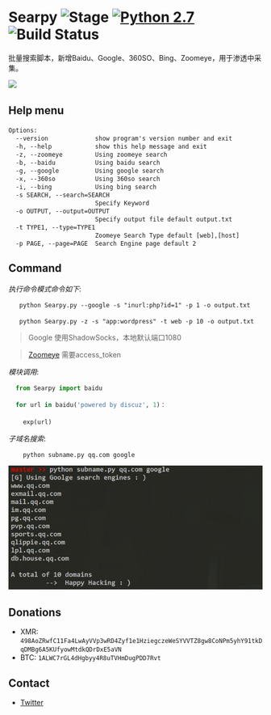 # Searpy ![Stage](https://img.shields.io/badge/Release-STABLE-brightgreen.svg) [![Python 2.7](https://img.shields.io/badge/Python-2.7-yellow.svg)](http://www.python.org/download/) ![Build Status](https://img.shields.io/badge/Version-1.1-red.svg)

批量搜索脚本，新增Baidu、Google、360SO、Bing、Zoomeye，用于渗透中采集。

<img src="https://github.com/j3ers3/Searpy/blob/master/Screenshots/banner.png"></img>

## Help menu
```
Options:
  --version             show program's version number and exit
  -h, --help            show this help message and exit
  -z, --zoomeye         Using zoomeye search
  -b, --baidu           Using baidu search
  -g, --google          Using google search
  -x, --360so           Using 360so search
  -i, --bing            Using bing search
  -s SEARCH, --search=SEARCH
                        Specify Keyword
  -o OUTPUT, --output=OUTPUT
                        Specify output file default output.txt
  -t TYPE1, --type=TYPE1
                        Zoomeye Search Type default [web],[host]
  -p PAGE, --page=PAGE  Search Engine page default 2    
```

## Command
*执行命令模式命令如下*:
```
   python Searpy.py --google -s "inurl:php?id=1" -p 1 -o output.txt

   python Searpy.py -z -s "app:wordpress" -t web -p 10 -o output.txt
```
>Google 使用ShadowSocks，本地默认端口1080

>[Zoomeye](https://www.zoomeye.org/api) 需要access_token

*模块调用*:
```python
  from Searpy import baidu

  for url in baidu('powered by discuz', 1)：

    exp(url)
```

*子域名搜索*:
```
    python subname.py qq.com google
```
![Alt text](./Screenshots/subname.png)

## Donations
* XMR: `498AoZRwfC11Fa4LwAyVVp3wRD4Zyf1e1HziegczeWeSYVVTZ8gw8CoNPm5yhY91tkDqDMBg6A5KUfyowMtdkQDrDxE5aVN`
* BTC: `1ALWC7rGL4dHgbyy4R8uTVHmDugPDD7Rvt`

## Contact
- [Twitter](https://twitter.com/j3ers3)
